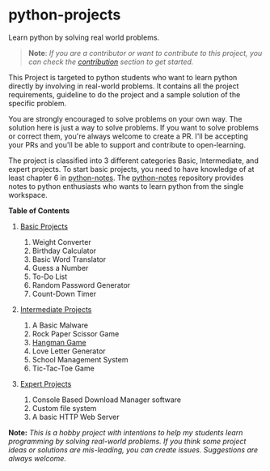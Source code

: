 # python-projects
Learn python by solving real world problems.

> **Note**: <i> If you are a contributor or want to contribute to this project,
> you can check the [contribution](CONTRIBUTION.md) section to get started.</i>


This Project is targeted to python students who want to learn python directly
by involving in real-world problems. It contains all the project requirements,
guideline to do the project and a sample solution of the specific problem.

You are strongly encouraged to solve problems on your own way. The solution here
is just a way to solve problems. If you want to solve problems or correct them,
you're always welcome to create a PR. I'll be accepting your PRs and you'll be
able to support and contribute to open-learning.


The project is classified into 3 different categories Basic, Intermediate, and
expert projects. To start basic projects, you need to have knowledge of at least
chapter 6 in [python-notes](https://github.com/ghimiresdp/python-notes). The
[python-notes](https://github.com/ghimiresdp/python-notes) repository provides
notes to python enthusiasts who wants to learn python from the single workspace.


**Table of Contents**

1. [Basic Projects](basic/)
    1. Weight Converter
    2. Birthday Calculator
    3. Basic Word Translator
    4. Guess a Number
    5. To-Do List
    6. Random Password Generator
    7. Count-Down Timer

2. [Intermediate Projects](intermediate/)
    1. A Basic Malware
    2. Rock Paper Scissor Game
    3. [Hangman Game](intermediate/srs_hangman.md)
    4. Love Letter Generator
    5. School Management System
    6. Tic-Tac-Toe Game

3. [Expert Projects](pro/)
    1. Console Based Download Manager software
    2. Custom file system
    3. A basic HTTP Web Server


**Note:**
<i>
This is a hobby project with intentions to help my students learn programming
by solving real-world problems. If you think some project ideas or solutions are
mis-leading, you can create issues. Suggestions are always welcome.
</i>
